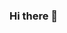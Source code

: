 ### Hi there 👋

<!--
**walterleo/walterleo** is a ✨ _special_ ✨ repository because its `README.md` (this file) appears on your GitHub profile.

Here are some ideas to get you started:

- 🔭 I’m currently working at e-payday
- 🌱 I’m currently learning Micro services
- 👯 I’m looking to collaborate on any open source
- 🤔 I’m looking for help with js
- 💬 Ask me about my goals
- 📫 How to reach me: by email
- 😄 Pronouns: ... He/Him
- ⚡ Fun fact: ... I am surfing my life
-->
